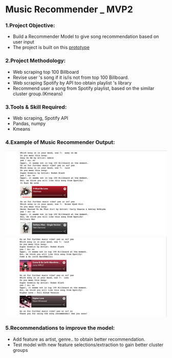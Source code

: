 # Music Recommender _ MVP2

### 1.Project Objective:
- Build a Recommender Model to give song recommendation based on user input
- The project is built on this [prototype](https://github.com/student-IH-labs-and-stuff/BCNDATA0122/blob/main/ClassMaterials/Week7/gnod_2nd_prototype.jpg)


### 2.Project Methodology:
- Web scraping top 100 Billboard
- Revise user 's song if it is/is not from top 100 Billboard.
- Web scraping Spotify by API too obtain playlist  's library
- Recommend user a song from Spotify playlist, based on the similar cluster group.(Kmeans)

### 3.Tools & Skill Required:
- Web scraping, Spotify API
- Pandas, numpy
- Kmeans 

### 4.Example of Music Recommender Output:



<img src='https://github.com/lamtranluu/lam.labwork/blob/main/Week%207/Music%20Recommender/Photo/Screenshot%202022-03-04%20at%2015.47.44.png' width='800px'>


<img src ='https://github.com/lamtranluu/lam.labwork/blob/main/Week%207/Music%20Recommender/Photo/Screenshot%202022-03-04%20at%2015.47.59.png' width='800'>

### 5.Recommendations to improve the model:
- Add feature as artist, genre.. to obtain better recommendation.
- Test model with new feature selections/extraction to gain better cluster groups


